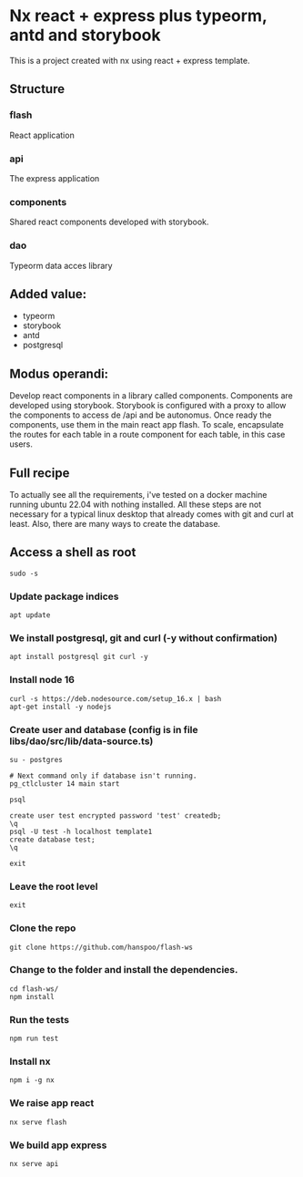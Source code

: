 # Nx react + express plus typeorm, antd and storybook

This is a project created with nx using react + express template.

## Structure

### flash

React application

### api

The express application

### components

Shared react components developed with storybook.

### dao

Typeorm data acces library

## Added value:

- typeorm
- storybook
- antd
- postgresql

## Modus operandi:

Develop react components in a library called components.
Components are developed using storybook. Storybook is configured with a proxy to allow the components to access de /api and be autonomus.
Once ready the components, use them in the main react app flash.
To scale, encapsulate the routes for each table in a route component for each table, in this case users.

## Full recipe

To actually see all the requirements, i've tested on a docker machine running ubuntu 22.04 with nothing installed.
All these steps are not necessary for a typical linux desktop that already comes with git and curl at least.
Also, there are many ways to create the database.

## Access a shell as root

`sudo -s`

### Update package indices

`apt update`

### We install postgresql, git and curl (-y without confirmation)

`apt install postgresql git curl -y`

### Install node 16

```
curl -s https://deb.nodesource.com/setup_16.x | bash
apt-get install -y nodejs
```

### Create user and database (config is in file libs/dao/src/lib/data-source.ts)

```
su - postgres

# Next command only if database isn't running.
pg_ctlcluster 14 main start

psql

create user test encrypted password 'test' createdb;
\q
psql -U test -h localhost template1
create database test;
\q

exit
```

### Leave the root level

`exit`

### Clone the repo

`git clone https://github.com/hanspoo/flash-ws`

### Change to the folder and install the dependencies.

```
cd flash-ws/
npm install
```

### Run the tests

`npm run test`

### Install nx

`npm i -g nx`

### We raise app react

`nx serve flash`

### We build app express

`nx serve api`
